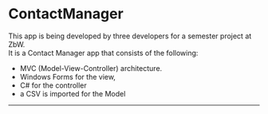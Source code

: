 # ContactManager
This app is being developed by three developers for a semester project at ZbW.</br>
It is a Contact Manager app that consists of the following:
- MVC (Model-View-Controller) architecture.
- Windows Forms for the view, 
- C# for the controller
- a CSV is imported for the Model

---

